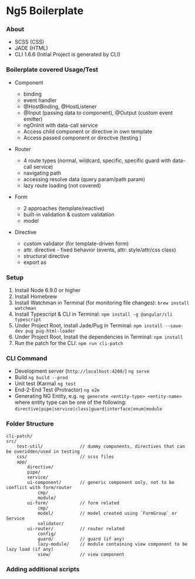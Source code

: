 # Ng5 Boilerplate

### About
- SCSS (CSS)
- JADE (HTML)
- CLI 1.6.6 (Initial Project is generated by CLI)

### Boilerplate covered Usage/Test
* Component
    - binding
    - event handler
    - @HostBinding, @HostListener
    - @Input (passing data to component), @Output (custom event emitter)
    - ngOnInit with data-call service
    - Access child component or directive in own template
    - Access passed component or directive (testing <ng-content>)

* Router
    - 4 route types (normal, wildcard, specific, specific guard with data-call service)
    - navigating path
    - accessing resolve data (query param/path param)
    - lazy route loading (not covered)

* Form
    - 2 approaches (template/reactive)
    - built-in validation & custom validation
    - model

* Directive
    - custom validator (for template-driven form)
    - attr. directive - fixed behavior (events, attr: style/attr/css class)
    - structural directive
    - export as


### Setup
1. Install Node 6.9.0 or higher
2. Install Homebrew
3. Install Watchman in Terminal (for monitoring file changes): `brew install watchman`
4. Install Typescript & CLI in Terminal: `npm install -g @angular/cli typescript`
5. Under Project Root, install Jade/Pug in Terminal: `npm install --save-dev pug pug-html-loader`
6. Under Project Root, Install the dependencies in Terminal: `npm install`
7. Run the patch for the CLI: `npm run cli-patch`


### CLI Command
- Development server (`http://localhost:4200/`)       `ng serve`
- Build                                               `ng build --prod`
- Unit test (Karma)                                   `ng test`
- End-2-End Test (Protractor)                         `ng e2e`
- Generating NG Entity, e.g.                          `ng generate <entity-type> <entity-name>`
  where entity type can be one of the following: `directive|pipe|service|class|guard|interface|enum|module`


### Folder Structure
    cli-patch/
    src/
        test-util/              // dummy components, directives that can be overidden/used in testing
        css/                    // scss files
        app/
            directive/
            pipe/
            service/
            ui-component/       // generic component only, not to be conflict with form/router
                cmp/
                module/
            ui-form/            // form related
                cmp/
                model/          // model created using `FormGroup` or Service
                validator/
            ui-router/          // router related
                config/
                guard/          // guard (if any)
                lazy-module/    // module containing view component to be lazy load (if any)
                view/           // view component


### Adding additional scripts
